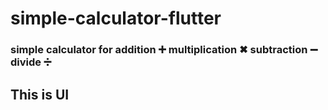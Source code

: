 # simple-calculator-flutter
### simple calculator for addition ➕ multiplication ✖ subtraction ➖ divide ➗
## This is UI
